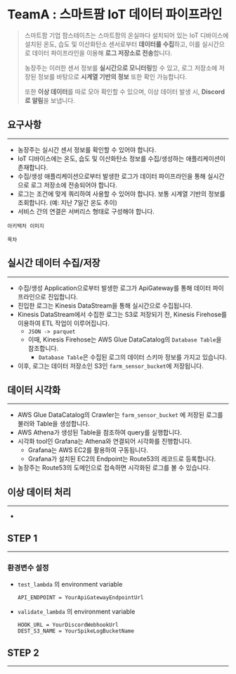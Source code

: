 # **TeamA : 스마트팜 IoT 데이터 파이프라인**
> 스마트팜 기업 팜스테이츠는 스마트팜의 온실마다 설치되어 있는 IoT 디바이스에 설치된 온도, 습도 및 이산화탄소 센서로부터 **데이터를 수집**하고, 이를 실시간으로 데이터 파이프라인을 이용해 **로그 저장소로 전송**합니다. 
>
> 농장주는 이러한 센서 정보를 **실시간으로 모니터링**할 수 있고, 로그 저장소에 저장된 정보를 바탕으로 **시계열 기반의 정보** 또한 확인 가능합니다.
>
> 또한 **이상 데이터**를 따로 모아 확인할 수 있으며, 이상 데이터 발생 시, **Discord로 알림**을 보냅니다.
## 요구사항
---
- 농장주는 실시간 센서 정보를 확인할 수 있어야 합니다.
- IoT 디바이스에는 온도, 습도 및 이산화탄소 정보를 수집/생성하는 애플리케이션이 존재합니다.
- 수집/생성 애플리케이션으로부터 발생한 로그가 데이터 파이프라인을 통해 실시간으로 로그 저장소에 전송되어야 합니다.
- 로그는 조건에 맞게 쿼리하여 사용할 수 있어야 합니다. 보통 시계열 기반의 정보를 조회합니다. (예: 지난 7일간 온도 추이)
- 서비스 간의 연결은 서버리스 형태로 구성해야 합니다.

```아키텍처 이미지```

```목차```
## **실시간 데이터 수집/저장**
---
- 수집/생성 Application으로부터 발생한 로그가 ApiGateway를 통해 데이터 파이프라인으로 진입합니다.
- 진입한 로그는 Kinesis DataStream을 통해 실시간으로 수집됩니다.
- Kinesis DataStream에서 수집한 로그는 S3로 저장되기 전, Kinesis Firehose를 이용하여 ETL 작업이 이루어집니다.
    - ```JSON -> parquet```
    - 이때, Kinesis Firehose는 AWS Glue DataCatalog의 ```Database Table```을 참조합니다.
        - ```Database Table```은 수집된 로그의 데이터 스키마 정보를 가지고 있습니다.
- 이후, 로그는 데이터 저장소인 S3인 ```farm_sensor_bucket```에 저장됩니다.
## **데이터 시각화**
---
- AWS Glue DataCatalog의 Crawler는 ```farm_sensor_bucket``` 에 저장된 로그를 불러와 Table을 생성합니다.
- AWS Athena가 생성된 Table을 참조하여 query를 실행합니다.
- 시각화 tool인 Grafana는 Athena와 연결되어 시각화를 진행합니다.
    - Grafana는 AWS EC2를 활용하여 구동됩니다.
    - Grafana가 설치된 EC2의 Endpoint는 Route53의 레코드로 등록합니다.
- 농장주는 Route53의 도메인으로 접속하면 시각화된 로그를 볼 수 있습니다.
## **이상 데이터 처리**
---
- 

## **STEP 1**
---
### 환경변수 설정
- ```test_lambda``` 의 environment variable
    ```
    API_ENDPOINT = YourApiGatewayEndpointUrl
    ```
- ```validate_lambda``` 의 environment variable
    ```
    HOOK_URL = YourDiscordWebhookUrl
    DEST_S3_NAME = YourSpikeLogBucketName
    ```
## **STEP 2**
---
